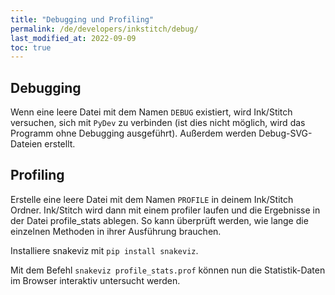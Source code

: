 ```yaml
---
title: "Debugging und Profiling"
permalink: /de/developers/inkstitch/debug/
last_modified_at: 2022-09-09
toc: true
---
```

## Debugging

Wenn eine leere Datei mit dem Namen `DEBUG` existiert, wird Ink/Stitch versuchen, sich mit `PyDev` zu verbinden (ist dies nicht möglich, wird das Programm ohne Debugging ausgeführt). Außerdem werden Debug-SVG-Dateien erstellt.

## Profiling

Erstelle eine leere Datei mit dem Namen `PROFILE` in deinem Ink/Stitch Ordner. Ink/Stitch wird dann mit einem profiler laufen und die Ergebnisse in der Datei profile_stats ablegen. So kann überprüft werden, wie lange die einzelnen Methoden in ihrer Ausführung brauchen.

Installiere snakeviz mit `pip install snakeviz`.

Mit dem Befehl `snakeviz profile_stats.prof` können nun die Statistik-Daten im Browser interaktiv untersucht werden.